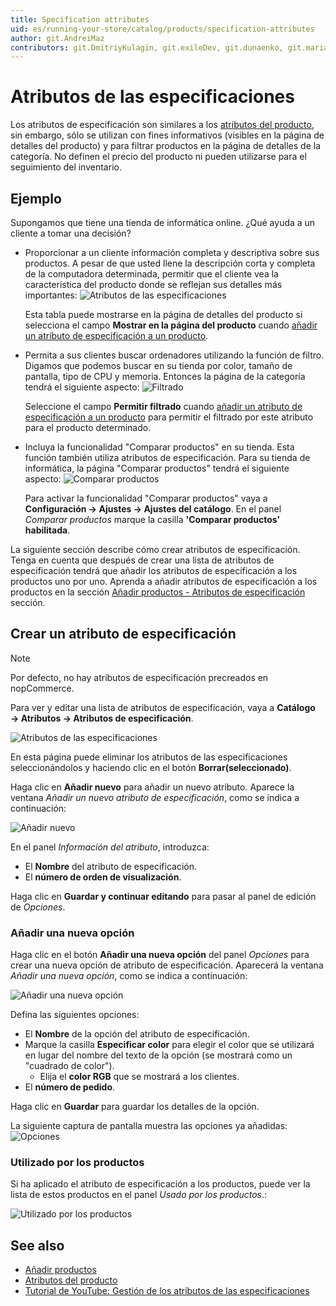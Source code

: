 ```yaml
---
title: Specification attributes
uid: es/running-your-store/catalog/products/specification-attributes
author: git.AndreiMaz
contributors: git.DmitriyKulagin, git.exileDev, git.dunaenko, git.mariannk
---
```


# Atributos de las especificaciones

Los atributos de especificación son similares a los [atributos del producto](xref:es/running-your-store/catalog/products/product-attributes), sin embargo, sólo se utilizan con fines informativos (visibles en la página de detalles del producto) y para filtrar productos en la página de detalles de la categoría. No definen el precio del producto ni pueden utilizarse para el seguimiento del inventario.

## Ejemplo
Supongamos que tiene una tienda de informática online. ¿Qué ayuda a un cliente a tomar una decisión? 

- Proporcionar a un cliente información completa y descriptiva sobre sus productos. A pesar de que usted llene la descripción corta y completa de la computadora determinada, permitir que el cliente vea la característica del producto donde se reflejan sus detalles más importantes: 
	![Atributos de las especificaciones](_static/specification-attributes/specs.jpg)

	Esta tabla puede mostrarse en la página de detalles del producto si selecciona el campo **Mostrar en la página del producto** cuando [añadir un atributo de especificación a un producto](xref:es/running-your-store/catalog/products/add-products#specification-attributes).

- Permita a sus clientes buscar ordenadores utilizando la función de filtro. Digamos que podemos buscar en su tienda por color, tamaño de pantalla, tipo de CPU y memoria. Entonces la página de la categoría tendrá el siguiente aspecto:
	![Filtrado](_static/specification-attributes/filter.jpg)

	Seleccione el campo **Permitir filtrado** cuando [añadir un atributo de especificación a un producto](xref:es/running-your-store/catalog/products/add-products#specification-attributes) para permitir el filtrado por este atributo para el producto determinado.

- Incluya la funcionalidad "Comparar productos" en su tienda. Esta función también utiliza atributos de especificación. Para su tienda de informática, la página "Comparar productos" tendrá el siguiente aspecto:
	![Comparar productos](_static/specification-attributes/compare.jpg)

	Para activar la funcionalidad "Comparar productos" vaya a **Configuración → Ajustes → Ajustes del catálogo**. En el panel *Comparar productos* marque la casilla **'Comparar productos' habilitada**.

La siguiente sección describe cómo crear atributos de especificación. Tenga en cuenta que después de crear una lista de atributos de especificación tendrá que añadir los atributos de especificación a los productos uno por uno. Aprenda a añadir atributos de especificación a los productos en la sección [Añadir productos - Atributos de especificación](xref:es/running-your-store/catalog/products/add-products#specification-attributes) sección.

## Crear un atributo de especificación

> [!NOTE]
> 
> Por defecto, no hay atributos de especificación precreados en nopCommerce.

Para ver y editar una lista de atributos de especificación, vaya a **Catálogo → Atributos → Atributos de especificación**.

![Atributos de las especificaciones](_static/specification-attributes/specification_attributes.jpg)

En esta página puede eliminar los atributos de las especificaciones seleccionándolos y haciendo clic en el botón **Borrar(seleccionado)**.

Haga clic en **Añadir nuevo** para añadir un nuevo atributo. Aparece la ventana *Añadir un nuevo atributo de especificación*, como se indica a continuación:

![Añadir nuevo](_static/specification-attributes/new-attribute.jpg)

En el panel *Información del atributo*, introduzca:
- El **Nombre** del atributo de especificación.
- El **número de orden de visualización**.

Haga clic en **Guardar y continuar editando** para pasar al panel de edición de *Opciones*. 

### Añadir una nueva opción

Haga clic en el botón **Añadir una nueva opción** del panel *Opciones* para crear una nueva opción de atributo de especificación. Aparecerá la ventana *Añadir una nueva opción*, como se indica a continuación:

![Añadir una nueva opción](_static/specification-attributes/add_a_new_option.jpg)

Defina las siguientes opciones:
- El **Nombre** de la opción del atributo de especificación.
- Marque la casilla **Especificar color** para elegir el color que se utilizará en lugar del nombre del texto de la opción (se mostrará como un "cuadrado de color").
	- Elija el **color RGB** que se mostrará a los clientes.
- El **número de pedido**.

Haga clic en **Guardar** para guardar los detalles de la opción.

La siguiente captura de pantalla muestra las opciones ya añadidas:
![Opciones](_static/specification-attributes/options.jpg)

### Utilizado por los productos

Si ha aplicado el atributo de especificación a los productos, puede ver la lista de estos productos en el panel *Usado por los productos*.:

![Utilizado por los productos](_static/specification-attributes/used-by.jpg)

## See also

- [Añadir productos](xref:es/running-your-store/catalog/products/add-products)
- [Atributos del producto](xref:es/running-your-store/catalog/products/product-attributes)
- [Tutorial de YouTube: Gestión de los atributos de las especificaciones](https://www.youtube.com/watch?v=YmD_vHqWzQw&index=11&list=PLnL_aDfmRHwsbhj621A-RFb1KnzeFxYz4)
